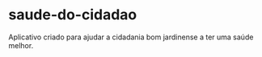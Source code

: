 # saude-do-cidadao
Aplicativo criado para ajudar a cidadania bom jardinense a ter uma saúde melhor.
